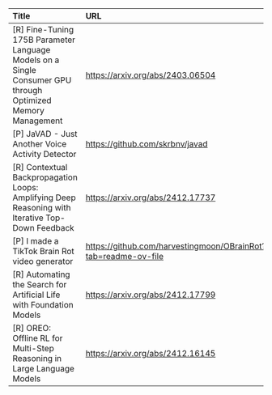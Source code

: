 | Title                                                                                                       | URL                                                            |   Score | Date                |
|:------------------------------------------------------------------------------------------------------------|:---------------------------------------------------------------|--------:|:--------------------|
| [R] Fine-Tuning 175B Parameter Language Models on a Single Consumer GPU through Optimized Memory Management | https://arxiv.org/abs/2403.06504                               |      79 | 2024-12-26 14:25:05 |
| [P] JaVAD - Just Another Voice Activity Detector                                                            | https://github.com/skrbnv/javad                                |      75 | 2024-12-25 11:33:57 |
| [R] Contextual Backpropagation Loops: Amplifying Deep Reasoning with Iterative Top-Down Feedback            | https://arxiv.org/abs/2412.17737                               |      55 | 2024-12-24 02:50:57 |
| [P] I made a TikTok Brain Rot video generator                                                               | https://github.com/harvestingmoon/OBrainRot?tab=readme-ov-file |      36 | 2024-12-24 15:57:29 |
| [R] Automating the Search for Artificial Life with Foundation Models                                        | https://arxiv.org/abs/2412.17799                               |      34 | 2024-12-24 03:23:47 |
| [R] OREO: Offline RL for Multi-Step Reasoning in Large Language Models                                      | https://arxiv.org/abs/2412.16145                               |      30 | 2024-12-24 16:07:32 |